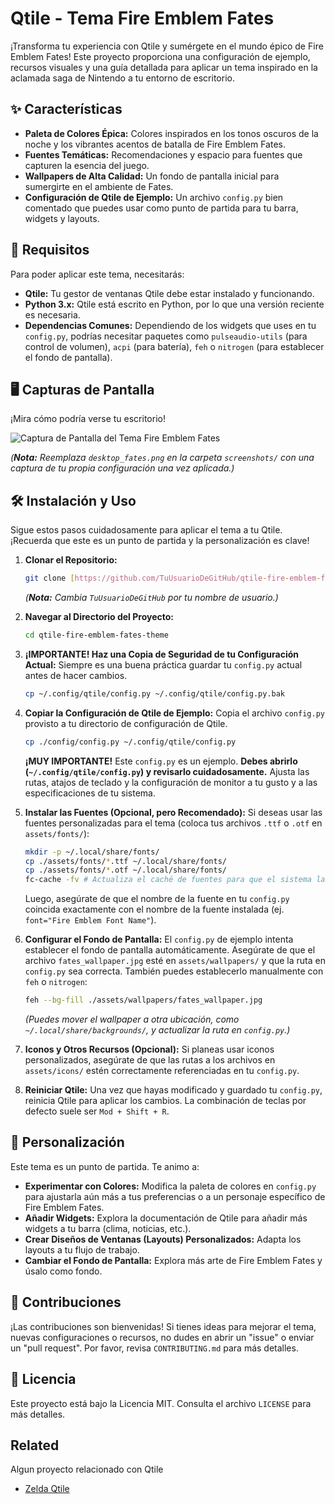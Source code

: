 # Qtile - Tema Fire Emblem Fates

¡Transforma tu experiencia con Qtile y sumérgete en el mundo épico de Fire Emblem Fates! Este proyecto proporciona una configuración de ejemplo, recursos visuales y una guía detallada para aplicar un tema inspirado en la aclamada saga de Nintendo a tu entorno de escritorio.

## ✨ Características

* **Paleta de Colores Épica:** Colores inspirados en los tonos oscuros de la noche y los vibrantes acentos de batalla de Fire Emblem Fates.
* **Fuentes Temáticas:** Recomendaciones y espacio para fuentes que capturen la esencia del juego.
* **Wallpapers de Alta Calidad:** Un fondo de pantalla inicial para sumergirte en el ambiente de Fates.
* **Configuración de Qtile de Ejemplo:** Un archivo `config.py` bien comentado que puedes usar como punto de partida para tu barra, widgets y layouts.

## 🚀 Requisitos

Para poder aplicar este tema, necesitarás:

* **Qtile:** Tu gestor de ventanas Qtile debe estar instalado y funcionando.
* **Python 3.x:** Qtile está escrito en Python, por lo que una versión reciente es necesaria.
* **Dependencias Comunes:** Dependiendo de los widgets que uses en tu `config.py`, podrías necesitar paquetes como `pulseaudio-utils` (para control de volumen), `acpi` (para batería), `feh` o `nitrogen` (para establecer el fondo de pantalla).

## 🖥️ Capturas de Pantalla

¡Mira cómo podría verse tu escritorio!

![Captura de Pantalla del Tema Fire Emblem Fates](screenshots/desktop_fates.png)

*(**Nota:** Reemplaza `desktop_fates.png` en la carpeta `screenshots/` con una captura de tu propia configuración una vez aplicada.)*

## 🛠️ Instalación y Uso

Sigue estos pasos cuidadosamente para aplicar el tema a tu Qtile. ¡Recuerda que este es un punto de partida y la personalización es clave!

1.  **Clonar el Repositorio:**
    ```bash
    git clone [https://github.com/TuUsuarioDeGitHub/qtile-fire-emblem-fates-theme.git](https://github.com/TuUsuarioDeGitHub/qtile-fire-emblem-fates-theme.git)
    ```
    *(**Nota:** Cambia `TuUsuarioDeGitHub` por tu nombre de usuario.)*

2.  **Navegar al Directorio del Proyecto:**
    ```bash
    cd qtile-fire-emblem-fates-theme
    ```

3.  **¡IMPORTANTE! Haz una Copia de Seguridad de tu Configuración Actual:**
    Siempre es una buena práctica guardar tu `config.py` actual antes de hacer cambios.
    ```bash
    cp ~/.config/qtile/config.py ~/.config/qtile/config.py.bak
    ```

4.  **Copiar la Configuración de Qtile de Ejemplo:**
    Copia el archivo `config.py` provisto a tu directorio de configuración de Qtile.
    ```bash
    cp ./config/config.py ~/.config/qtile/config.py
    ```
    **¡MUY IMPORTANTE!** Este `config.py` es un ejemplo. **Debes abrirlo (`~/.config/qtile/config.py`) y revisarlo cuidadosamente.** Ajusta las rutas, atajos de teclado y la configuración de monitor a tu gusto y a las especificaciones de tu sistema.

5.  **Instalar las Fuentes (Opcional, pero Recomendado):**
    Si deseas usar las fuentes personalizadas para el tema (coloca tus archivos `.ttf` o `.otf` en `assets/fonts/`):
    ```bash
    mkdir -p ~/.local/share/fonts/
    cp ./assets/fonts/*.ttf ~/.local/share/fonts/
    cp ./assets/fonts/*.otf ~/.local/share/fonts/
    fc-cache -fv # Actualiza el caché de fuentes para que el sistema las reconozca
    ```
    Luego, asegúrate de que el nombre de la fuente en tu `config.py` coincida exactamente con el nombre de la fuente instalada (ej. `font="Fire Emblem Font Name"`).

6.  **Configurar el Fondo de Pantalla:**
    El `config.py` de ejemplo intenta establecer el fondo de pantalla automáticamente. Asegúrate de que el archivo `fates_wallpaper.jpg` esté en `assets/wallpapers/` y que la ruta en `config.py` sea correcta.
    También puedes establecerlo manualmente con `feh` o `nitrogen`:
    ```bash
    feh --bg-fill ./assets/wallpapers/fates_wallpaper.jpg
    ```
    *(Puedes mover el wallpaper a otra ubicación, como `~/.local/share/backgrounds/`, y actualizar la ruta en `config.py`.)*

7.  **Iconos y Otros Recursos (Opcional):**
    Si planeas usar iconos personalizados, asegúrate de que las rutas a los archivos en `assets/icons/` estén correctamente referenciadas en tu `config.py`.

8.  **Reiniciar Qtile:**
    Una vez que hayas modificado y guardado tu `config.py`, reinicia Qtile para aplicar los cambios. La combinación de teclas por defecto suele ser `Mod + Shift + R`.

## 🎨 Personalización

Este tema es un punto de partida. Te animo a:

* **Experimentar con Colores:** Modifica la paleta de colores en `config.py` para ajustarla aún más a tus preferencias o a un personaje específico de Fire Emblem Fates.
* **Añadir Widgets:** Explora la documentación de Qtile para añadir más widgets a tu barra (clima, noticias, etc.).
* **Crear Diseños de Ventanas (Layouts) Personalizados:** Adapta los layouts a tu flujo de trabajo.
* **Cambiar el Fondo de Pantalla:** Explora más arte de Fire Emblem Fates y úsalo como fondo.

## 🤝 Contribuciones

¡Las contribuciones son bienvenidas! Si tienes ideas para mejorar el tema, nuevas configuraciones o recursos, no dudes en abrir un "issue" o enviar un "pull request". Por favor, revisa `CONTRIBUTING.md` para más detalles.

## 📄 Licencia

Este proyecto está bajo la Licencia MIT. Consulta el archivo `LICENSE` para más detalles.

## Related
Algun proyecto relacionado con Qtile
- [Zelda Qtile](https://github.com/JaviMGG/zelda-qtile-theme)

